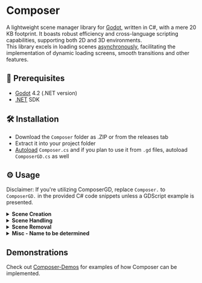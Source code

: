 # Composer

A lightweight scene manager library for [Godot](https://godotengine.org/), written in C#, with a mere 20 KB footprint. It boasts robust efficiency and cross-language scripting capabilities, supporting both 2D and 3D environments.\
This library excels in loading scenes [asynchronously](https://en.wikipedia.org/wiki/Asynchrony_(computer_programming)), facilitating the implementation of dynamic loading screens, smooth transitions and other features.

## 🧾 Prerequisites

- [Godot](https://godotengine.org/) 4.2 (.NET version)
- [.NET](https://docs.godotengine.org/en/stable/tutorials/scripting/c_sharp/c_sharp_basics.html#prerequisites) SDK 

## 🛠️ Installation

- Download the `Composer` folder as .ZIP or from the releases tab
- Extract it into your project folder
- [Autoload](https://docs.godotengine.org/en/stable/tutorials/scripting/singletons_autoload.html) `Composer.cs` and if you plan to use it from `.gd` files, autoload `ComposerGD.cs` as well

## ⚙️ Usage
Disclaimer: If you're utilizing ComposerGD, replace `Composer.` to `ComposerGD.` in the provided C# code snippets unless a GDScript example is presented.
<details>
<summary><strong>Scene Creation</strong></summary>

**Method 1:**\
First, add a reference name and path to the *Manifest*.
```
Composer.AddScene("MyScene", "res://path/to/MyScene")
```

Then create it.
```
Composer.CreateScene("MyScene")
```
\
**Method 2:**\
We can add a scene and create it instantly using *SceneSettings*, without needing to call `CreateScene`.

C#:
```
Composer.AddScene("MyScene", "res://path/to/MyScene", new(){
    InstantCreate = true,
})
```

GDScript:
```
ComposerGD.AddScene("MyScene", "res://path/to/MyScene", {
    "instant_create":true,
})
```

**Method 3:**\
We can add a scene with the export method.

**Method x:**\
We can add scenes using packed resources.

**Method x:**\
We can add scenes with "InstantCreate = true" in bulk.

**Method x:**\
We can create scenes in bulk.

</details>

<details>
<summary><strong>Scene Handling</strong></summary>

**Assigning Parents:**\
By default, scenes will be instantiated as children of `/root`, you can assign a custom parent with the SceneParent setting.
if the SceneParent is null, Composer will fallback to `/root`.

**Replacing Scenes:**\
To replace a scene with another one, we use the `ReplaceScene` Method.
```
Composer.ReplaceScene("MyScene", "NewScene")
```

**Reloading Scenes:**\
To reload a scene, use the `ReloadScene` Method.
```
Composer.ReloadScene("MyScene")
```

**Run Scenes**\
Use `EnableScene` to run a scene, useful for making it run in the background. 
```
Composer.EnableScene("MyScene")
```

**Stop Scenes:**\
Stop or Pause scenes using `DisableScene`
```
Composer.DisableScene("MyScene")
```

</details>

<details>
<summary><strong>Scene Removal</strong></summary>

**Remove Scenes from tree:**\
Remove the scene only from the tree.
```
Composer.RemoveScene("MyScene")
```

**Dispose of scene from memory:**\
Completely remove every reference and mention of the scene. 
```
Composer.DisposeScene("MyScene")
```

</details>

<details>
<summary><strong>Misc - Name to be determined</strong></summary>

**Loading Scenes:**\
Method to load scenes.
```
Composer.LoadScene("MyScene")
```

**Bulk Loading:**\
Method to bulk load scenes
```
Composer.LoadScenes("MyScene")
```

**Get Scene:**\
Returns the `Scene` class.
```
Composer.GetScene("MyScene")
```

</details>

## Demonstrations
Check out [Composer-Demos](https://github.com/VargaDot/Composer-Demos) for examples of how Composer can be implemented.

